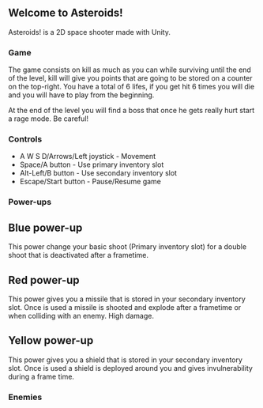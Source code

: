 ## Welcome to Asteroids!

Asteroids! is a 2D space shooter made with Unity.

### Game

The game consists on kill as much as you can while surviving until the end of the level, kill will give you points that are going to be stored on a counter on the top-right. You have a total of 6 lifes, if you get hit 6 times you will die and you will have to play from the beginning.

At the end of the level you will find a boss that once he gets really hurt start a rage mode. Be careful!

### Controls

 * A W S D/Arrows/Left joystick - Movement
 * Space/A button - Use primary inventory slot
 * Alt-Left/B button - Use secondary inventory slot
 * Escape/Start button - Pause/Resume game

### Power-ups
## Blue power-up
This power change your basic shoot (Primary inventory slot) for a double shoot that is deactivated after a frametime.

## Red power-up
This power gives you a missile that is stored in your secondary inventory slot. Once is used a missile is shooted and explode after a frametime or when colliding with an enemy. High damage.

## Yellow power-up
This power gives you a shield that is stored in your secondary inventory slot. Once is used a shield is deployed around you and gives invulnerability during a frame time.

### Enemies




